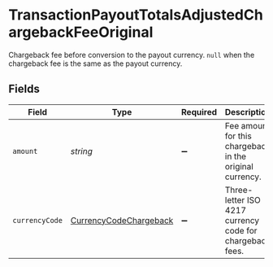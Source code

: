 # TransactionPayoutTotalsAdjustedChargebackFeeOriginal

Chargeback fee before conversion to the payout currency. `null` when the chargeback fee is the same as the payout currency.


## Fields

| Field                                                                   | Type                                                                    | Required                                                                | Description                                                             | Example                                                                 |
| ----------------------------------------------------------------------- | ----------------------------------------------------------------------- | ----------------------------------------------------------------------- | ----------------------------------------------------------------------- | ----------------------------------------------------------------------- |
| `amount`                                                                | *string*                                                                | :heavy_minus_sign:                                                      | Fee amount for this chargeback in the original currency.                | 1500                                                                    |
| `currencyCode`                                                          | [CurrencyCodeChargeback](../../models/shared/currencycodechargeback.md) | :heavy_minus_sign:                                                      | Three-letter ISO 4217 currency code for chargeback fees.                |                                                                         |